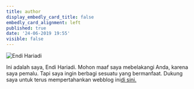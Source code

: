 ```yaml
---
title: author
display_embedly_card_title: false
embedly_card_alignment: left
published: true
date: '24-06-2019 19:55'
visible: false
---
```


![Endi Hariadi](https://i.imgur.com/3qkyMfT.jpg "About Me")
<div class="text-center">
Ini adalah saya, Endi Hariadi. Mohon maaf saya mebelakangi Anda, karena saya pemalu. Tapi saya ingin berbagi sesuatu yang bermanfaat. Dukung saya untuk terus mempertahankan webblog ini<a href="https://money.yandex.ru/to/410018716388973">di sini.</a>
</div>